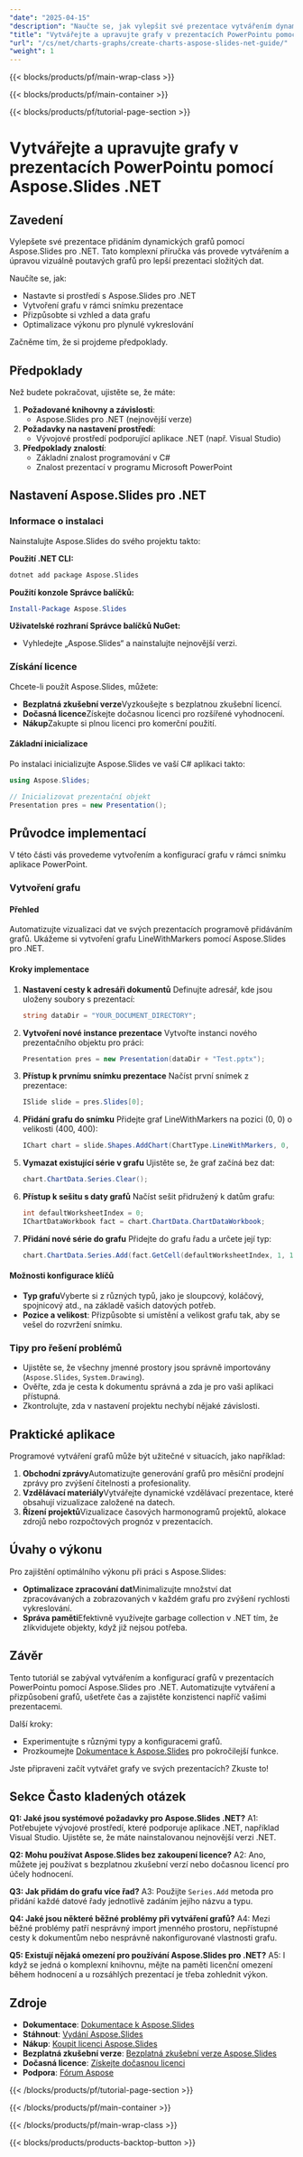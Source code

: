 ```yaml
---
"date": "2025-04-15"
"description": "Naučte se, jak vylepšit své prezentace vytvářením dynamických grafů pomocí Aspose.Slides pro .NET. Tato příručka obsahuje tipy pro nastavení, přizpůsobení a optimalizaci."
"title": "Vytvářejte a upravujte grafy v prezentacích PowerPointu pomocí Aspose.Slides .NET"
"url": "/cs/net/charts-graphs/create-charts-aspose-slides-net-guide/"
"weight": 1
---
```


{{< blocks/products/pf/main-wrap-class >}}

{{< blocks/products/pf/main-container >}}

{{< blocks/products/pf/tutorial-page-section >}}
# Vytvářejte a upravujte grafy v prezentacích PowerPointu pomocí Aspose.Slides .NET

## Zavedení
Vylepšete své prezentace přidáním dynamických grafů pomocí Aspose.Slides pro .NET. Tato komplexní příručka vás provede vytvářením a úpravou vizuálně poutavých grafů pro lepší prezentaci složitých dat.

Naučíte se, jak:
- Nastavte si prostředí s Aspose.Slides pro .NET
- Vytvoření grafu v rámci snímku prezentace
- Přizpůsobte si vzhled a data grafu
- Optimalizace výkonu pro plynulé vykreslování

Začněme tím, že si projdeme předpoklady.

## Předpoklady
Než budete pokračovat, ujistěte se, že máte:
1. **Požadované knihovny a závislosti**:
   - Aspose.Slides pro .NET (nejnovější verze)
2. **Požadavky na nastavení prostředí**:
   - Vývojové prostředí podporující aplikace .NET (např. Visual Studio)
3. **Předpoklady znalostí**:
   - Základní znalost programování v C#
   - Znalost prezentací v programu Microsoft PowerPoint

## Nastavení Aspose.Slides pro .NET

### Informace o instalaci
Nainstalujte Aspose.Slides do svého projektu takto:

**Použití .NET CLI:**
```bash
dotnet add package Aspose.Slides
```

**Použití konzole Správce balíčků:**
```powershell
Install-Package Aspose.Slides
```

**Uživatelské rozhraní Správce balíčků NuGet:**
- Vyhledejte „Aspose.Slides“ a nainstalujte nejnovější verzi.

### Získání licence
Chcete-li použít Aspose.Slides, můžete:
- **Bezplatná zkušební verze**Vyzkoušejte s bezplatnou zkušební licencí.
- **Dočasná licence**Získejte dočasnou licenci pro rozšířené vyhodnocení.
- **Nákup**Zakupte si plnou licenci pro komerční použití.

#### Základní inicializace
Po instalaci inicializujte Aspose.Slides ve vaší C# aplikaci takto:
```csharp
using Aspose.Slides;

// Inicializovat prezentační objekt
Presentation pres = new Presentation();
```

## Průvodce implementací
V této části vás provedeme vytvořením a konfigurací grafu v rámci snímku aplikace PowerPoint.

### Vytvoření grafu

#### Přehled
Automatizujte vizualizaci dat ve svých prezentacích programově přidáváním grafů. Ukážeme si vytvoření grafu LineWithMarkers pomocí Aspose.Slides pro .NET.

#### Kroky implementace
1. **Nastavení cesty k adresáři dokumentů**
   Definujte adresář, kde jsou uloženy soubory s prezentací:
   ```csharp
   string dataDir = "YOUR_DOCUMENT_DIRECTORY";
   ```
2. **Vytvoření nové instance prezentace**
   Vytvořte instanci nového prezentačního objektu pro práci:
   ```csharp
   Presentation pres = new Presentation(dataDir + "Test.pptx");
   ```
3. **Přístup k prvnímu snímku prezentace**
   Načíst první snímek z prezentace:
   ```csharp
   ISlide slide = pres.Slides[0];
   ```
4. **Přidání grafu do snímku**
   Přidejte graf LineWithMarkers na pozici (0, 0) o velikosti (400, 400):
   ```csharp
   IChart chart = slide.Shapes.AddChart(ChartType.LineWithMarkers, 0, 0, 400, 400);
   ```
5. **Vymazat existující série v grafu**
   Ujistěte se, že graf začíná bez dat:
   ```csharp
   chart.ChartData.Series.Clear();
   ```
6. **Přístup k sešitu s daty grafů**
   Načíst sešit přidružený k datům grafu:
   ```csharp
   int defaultWorksheetIndex = 0;
   IChartDataWorkbook fact = chart.ChartData.ChartDataWorkbook;
   ```
7. **Přidání nové série do grafu**
   Přidejte do grafu řadu a určete její typ:
   ```csharp
   chart.ChartData.Series.Add(fact.GetCell(defaultWorksheetIndex, 1, 1, "Series 1"), chart.Type);
   ```

#### Možnosti konfigurace klíčů
- **Typ grafu**Vyberte si z různých typů, jako je sloupcový, koláčový, spojnicový atd., na základě vašich datových potřeb.
- **Pozice a velikost**: Přizpůsobte si umístění a velikost grafu tak, aby se vešel do rozvržení snímku.

### Tipy pro řešení problémů
- Ujistěte se, že všechny jmenné prostory jsou správně importovány (`Aspose.Slides`, `System.Drawing`).
- Ověřte, zda je cesta k dokumentu správná a zda je pro vaši aplikaci přístupná.
- Zkontrolujte, zda v nastavení projektu nechybí nějaké závislosti.

## Praktické aplikace
Programové vytváření grafů může být užitečné v situacích, jako například:
1. **Obchodní zprávy**Automatizujte generování grafů pro měsíční prodejní zprávy pro zvýšení čitelnosti a profesionality.
2. **Vzdělávací materiály**Vytvářejte dynamické vzdělávací prezentace, které obsahují vizualizace založené na datech.
3. **Řízení projektů**Vizualizace časových harmonogramů projektů, alokace zdrojů nebo rozpočtových prognóz v prezentacích.

## Úvahy o výkonu
Pro zajištění optimálního výkonu při práci s Aspose.Slides:
- **Optimalizace zpracování dat**Minimalizujte množství dat zpracovávaných a zobrazovaných v každém grafu pro zvýšení rychlosti vykreslování.
- **Správa paměti**Efektivně využívejte garbage collection v .NET tím, že zlikvidujete objekty, když již nejsou potřeba.

## Závěr
Tento tutoriál se zabýval vytvářením a konfigurací grafů v prezentacích PowerPointu pomocí Aspose.Slides pro .NET. Automatizujte vytváření a přizpůsobení grafů, ušetřete čas a zajistěte konzistenci napříč vašimi prezentacemi.

Další kroky:
- Experimentujte s různými typy a konfiguracemi grafů.
- Prozkoumejte [Dokumentace k Aspose.Slides](https://reference.aspose.com/slides/net/) pro pokročilejší funkce.

Jste připraveni začít vytvářet grafy ve svých prezentacích? Zkuste to!

## Sekce Často kladených otázek
**Q1: Jaké jsou systémové požadavky pro Aspose.Slides .NET?**
A1: Potřebujete vývojové prostředí, které podporuje aplikace .NET, například Visual Studio. Ujistěte se, že máte nainstalovanou nejnovější verzi .NET.

**Q2: Mohu používat Aspose.Slides bez zakoupení licence?**
A2: Ano, můžete jej používat s bezplatnou zkušební verzí nebo dočasnou licencí pro účely hodnocení.

**Q3: Jak přidám do grafu více řad?**
A3: Použijte `Series.Add` metoda pro přidání každé datové řady jednotlivě zadáním jejího názvu a typu.

**Q4: Jaké jsou některé běžné problémy při vytváření grafů?**
A4: Mezi běžné problémy patří nesprávný import jmenného prostoru, nepřístupné cesty k dokumentům nebo nesprávně nakonfigurované vlastnosti grafu.

**Q5: Existují nějaká omezení pro používání Aspose.Slides pro .NET?**
A5: I když se jedná o komplexní knihovnu, mějte na paměti licenční omezení během hodnocení a u rozsáhlých prezentací je třeba zohlednit výkon.

## Zdroje
- **Dokumentace**: [Dokumentace k Aspose.Slides](https://reference.aspose.com/slides/net/)
- **Stáhnout**: [Vydání Aspose.Slides](https://releases.aspose.com/slides/net/)
- **Nákup**: [Koupit licenci Aspose.Slides](https://purchase.aspose.com/buy)
- **Bezplatná zkušební verze**: [Bezplatná zkušební verze Aspose.Slides](https://releases.aspose.com/slides/net/)
- **Dočasná licence**: [Získejte dočasnou licenci](https://purchase.aspose.com/temporary-license/)
- **Podpora**: [Fórum Aspose](https://forum.aspose.com/c/slides/11)

{{< /blocks/products/pf/tutorial-page-section >}}

{{< /blocks/products/pf/main-container >}}

{{< /blocks/products/pf/main-wrap-class >}}

{{< blocks/products/products-backtop-button >}}